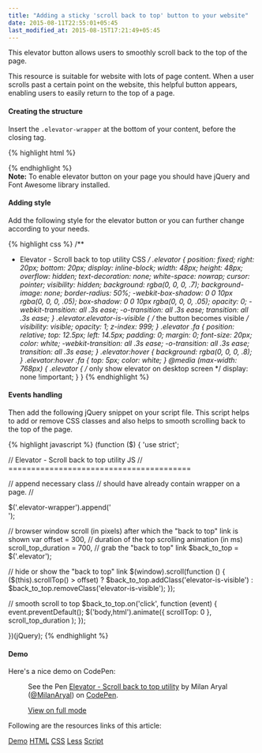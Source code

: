 ```yaml
---
title: "Adding a sticky 'scroll back to top' button to your website"
date: 2015-08-11T22:55:01+05:45
last_modified_at: 2015-08-15T17:21:49+05:45
---
```


<p class="lead">This elevator button allows users to smoothly scroll back to the top of the page.</p>

This resource is suitable for website with lots of page content. When a user scrolls past a certain point on the website, this helpful button appears, enabling users to easily return to the top of a page.

#### Creating the structure

Insert the `.elevator-wrapper` at the bottom of your content, before the closing tag.

{% highlight html %}
<body>
  <!-- all your content here -->

  <div class="elevator-wrapper"></div>

  <!-- link to scripts here -->
</body>
{% endhighlight %}

<div class="alert alert-info">
  <strong>Note:</strong> To enable elevator button on your page you should have jQuery and Font Awesome library installed.
</div>

#### Adding style

Add the following style for the elevator button or you can further change according to your needs.

{% highlight css %}
/**
 * Elevator - Scroll back to top utility CSS
 */
.elevator {
  position: fixed;
  right: 20px;
  bottom: 20px;
  display: inline-block;
  width: 48px;
  height: 48px;
  overflow: hidden;
  text-decoration: none;
  white-space: nowrap;
  cursor: pointer;
  visibility: hidden;
  background: rgba(0, 0, 0, .7);
  background-image: none;
  border-radius: 50%;
  -webkit-box-shadow: 0 0 10px rgba(0, 0, 0, .05);
          box-shadow: 0 0 10px rgba(0, 0, 0, .05);
  opacity: 0;
  -webkit-transition: all .3s ease;
       -o-transition: all .3s ease;
          transition: all .3s ease;
}
.elevator.elevator-is-visible {
  /* the button becomes visible */
  visibility: visible;
  opacity: 1;
  z-index: 999;
}
.elevator .fa {
  position: relative;
  top: 12.5px;
  left: 14.5px;
  padding: 0;
  margin: 0;
  font-size: 20px;
  color: white;
  -webkit-transition: all .3s ease;
       -o-transition: all .3s ease;
          transition: all .3s ease;
}
.elevator:hover {
  background: rgba(0, 0, 0, .8);
}
.elevator:hover .fa {
  top: 5px;
  color: white;
}
@media (max-width: 768px) {
  .elevator {
    /* only show elevator on desktop screen */
    display: none !important;
  }
}
{% endhighlight %}

#### Events handling

Then add the following jQuery snippet on your script file. This script helps to add or remove CSS classes and also helps to smooth scrolling back to the top of the page.

{% highlight javascript %}
(function ($) {
  'use strict';

  // Elevator - Scroll back to top utility JS
  // ========================================

  // append necessary class
  // should have already contain wrapper on a page.
  // <div class="elevator-wrapper"></div>
  $('.elevator-wrapper').append('<div class="elevator"><i class="fa fa-chevron-up" aria-hidden="true"></i></div>');

  // browser window scroll (in pixels) after which the "back to top" link is shown
  var offset = 300,
    // duration of the top scrolling animation (in ms)
    scroll_top_duration = 700,
    // grab the "back to top" link
    $back_to_top = $('.elevator');

  // hide or show the "back to top" link
  $(window).scroll(function () {
    ($(this).scrollTop() > offset) ? $back_to_top.addClass('elevator-is-visible') : $back_to_top.removeClass('elevator-is-visible');
  });

  // smooth scroll to top
  $back_to_top.on('click', function (event) {
    event.preventDefault();
    $('body,html').animate({
      scrollTop: 0
      }, scroll_top_duration
    );
  });

})(jQuery);
{% endhighlight %}

#### Demo

Here's a nice demo on CodePen:

<figure>
  <p data-height="268" data-theme-id="0" data-slug-hash="gpEdYM" data-default-tab="result" data-user="MilanAryal" class='codepen'>See the Pen <a href='http://codepen.io/MilanAryal/pen/gpEdYM/'>Elevator - Scroll back to top utility</a> by Milan Aryal (<a href='http://codepen.io/MilanAryal'>@MilanAryal</a>) on <a href='http://codepen.io'>CodePen</a>.</p>

  <figcaption><a href="http://codepen.io/MilanAryal/full/gpEdYM/">View on full mode</a></figcaption>
</figure>

Following are the resources links of this article:

<p>
  <a class="btn btn-default" href="http://codepen.io/MilanAryal/full/gpEdYM">Demo</a>
  <a class="btn btn-default" href="http://codepen.io/MilanAryal/pen/gpEdYM.html">HTML</a>
  <a class="btn btn-default" href="http://codepen.io/MilanAryal/pen/gpEdYM.css">CSS</a>
  <a class="btn btn-default" href="http://codepen.io/MilanAryal/pen/gpEdYM.less">Less</a>
  <a class="btn btn-default" href="http://codepen.io/MilanAryal/pen/gpEdYM.js">Script</a>
</p>

<!-- CodePen JS -->
<script async src="//assets.codepen.io/assets/embed/ei.js"></script>
